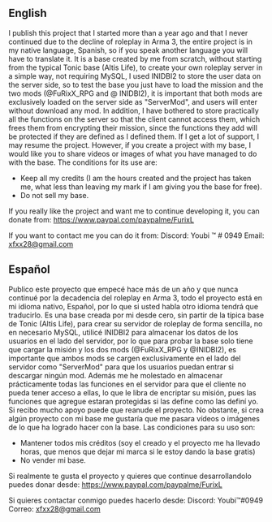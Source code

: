 
## English
I publish this project that I started more than a year ago and that I never continued due to the decline of roleplay in Arma 3, the entire project is in my native language, Spanish, so if you speak another language you will have to translate it. It is a base created by me from scratch, without starting from the typical Tonic base (Altis Life), to create your own roleplay server in a simple way, not requiring MySQL, I used INIDBI2 to store the user data on the server side, so to test the base you just have to load the mission and the two mods (@FuRixX_RPG and @ INIDBI2), it is important that both mods are exclusively loaded on the server side as "ServerMod", and users will enter without download any mod. In addition, I have bothered to store practically all the functions on the server so that the client cannot access them, which frees them from encrypting their mission, since the functions they add will be protected if they are defined as I defined them. If I get a lot of support, I may resume the project. However, if you create a project with my base, I would like you to share videos or images of what you have managed to do with the base. The conditions for its use are:
* Keep all my credits (I am the hours created and the project has taken me, what less than leaving my mark if I am giving you the base for free).
* Do not sell my base.

If you really like the project and want me to continue developing it, you can donate from:
https://www.paypal.com/paypalme/FurixL

If you want to contact me you can do it from:
Discord: Youbi ™ # 0949
Email: xfxx28@gmail.com

## Español
Publico este proyecto que empecé hace más de un año y que nunca continué por la decadencia del roleplay en Arma 3, todo el proyecto está en mi idioma nativo, Español, por lo que si usted habla otro idioma tendrá que traducirlo. Es una base creada por mi desde cero, sin partir de la típica base de Tonic (Altis Life), para crear su servidor de roleplay de forma sencilla, no en necesario MySQL, utilicé INIDBI2 para almacenar los datos de los usuarios en el lado del servidor, por lo que para probar la base solo tiene que cargar la misión y los dos mods (@FuRixX_RPG y @INIDBI2), es importante que ambos mods se cargen exclusivamente en el lado del servidor como "ServerMod" para que los usuarios puedan entrar si descargar ningún mod. Además me he molestado en almacenar prácticamente todas las funciones en el servidor para que el cliente no pueda tener acceso a ellas, lo que le libra de encriptar su misión, pues las funciones que agregue estaran protegidas si las define como las definí yo. Si recibo mucho apoyo puede que reanude el proyecto. No obstante, si crea algún proyecto con mi base me gustaría que me pasara vídeos o imágenes de lo que ha logrado hacer con la base. Las condiciones para su uso son:
* Mantener todos mis créditos (soy el creado y el proyecto me ha llevado horas, que menos que dejar mi marca si le estoy dando la base gratis)
* No vender mi base.

Si realmente te gusta el proyecto y quieres que continue desarrollandolo puedes donar desde:
https://www.paypal.com/paypalme/FurixL

Si quieres contactar conmigo puedes hacerlo desde:
Discord: Youbi™#0949
Correo: xfxx28@gmail.com
